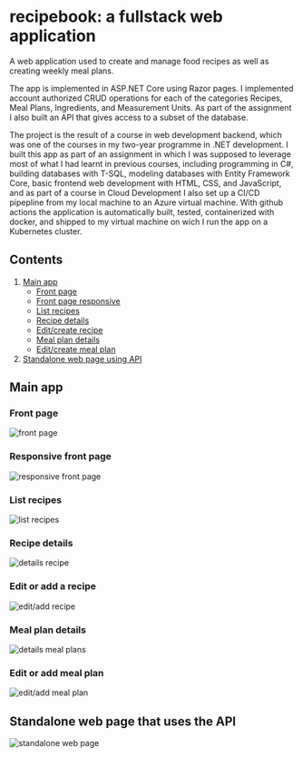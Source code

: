 # recipebook: a fullstack web application

A web application used to create and manage food recipes as well as creating weekly meal plans.

The app is implemented in ASP.NET Core using Razor pages. I implemented account authorized CRUD operations for each of the categories Recipes, Meal Plans, Ingredients, and Measurement Units. As part of the assignment I also built an API that gives access to a subset of the database. 

The project is the result of a course in web development backend, which was one of the courses in my two-year programme in .NET development. I built this app as part of an assignment in which I was supposed to leverage most of what I had learnt in previous courses, including programming in C#, building databases with T-SQL, modeling databases with Entity Framework Core, basic frontend web development with HTML, CSS, and JavaScript, and as part of a course in Cloud Development I also set up a CI/CD pipepline from my local machine to an Azure virtual machine. With github actions the application is automatically built, tested, containerized with docker, and shipped to my virtual machine on wich I run the app on a Kubernetes cluster.

## Contents
1. [Main app](#main-app)    
    * [Front page](#frontpage)
    * [Front page responsive](#responsive)
    * [List recipes](#recipes)
    * [Recipe details](#recipe-details)
    * [Edit/create recipe](#edit-recipe)
    * [Meal plan details](#mealplan-details)
    * [Edit/create meal plan](#edit-mealplan)
2. [Standalone web page using API](#standalone-page)

## Main app <a name="main-app"></a>
### Front page <a name="frontpage"></a>
![front page](images/frontpage.png)

### Responsive front page <a name="responsive"></a>
![responsive front page](images/responsive_front_page.PNG)

### List recipes <a name="recipes"></a>
![list recipes](images/recipe_list.PNG)

### Recipe details <a name="recipe-details"></a>
![details recipe](images/recipe_details.PNG)

### Edit or add a recipe <a name="edit-recipe"></a>
![edit/add recipe](images/edit_or_add_recipe.PNG)

### Meal plan details <a name="mealplan-details"></a>
![details meal plans](images/meal_plan.PNG)

### Edit or add meal plan <a name="edit-mealplan"></a>
![edit/add meal plan](images/add_or_edit_mealplan.PNG)

## Standalone web page that uses the API <a name="standalone-page"></a>
![standalone web page](images/frontend_only_web_page.PNG)
